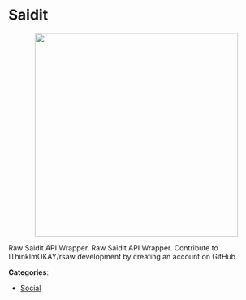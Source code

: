 # Saidit
<p align="center">
    <img width="400" src="https://raw.githubusercontent.com/apis-list/apis-list/apis/saidit/logo_256x256.png" />
</p>

Raw Saidit API Wrapper. Raw Saidit API Wrapper. Contribute to IThinkImOKAY/rsaw development by creating an account on GitHub



**Categories**:
- [Social](https://github.com/apis-list/apis-list#social)




